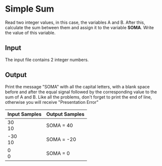 # Simple Sum
Read two integer values, in this case, the variables A and B. After this, calculate the sum between them and assign it to the variable **SOMA**. Write the value of this variable.

## Input
The input file contains 2 integer numbers.

## Output
Print the message "SOMA" with all the capital letters, with a blank space before and after the equal signal followed by the corresponding value to the sum of A and B. Like all the problems, don't forget to print the end of line, otherwise you will receive "Presentation Error"






| Input Samples | Output Samples |
| ------------- |----------------|
| 30<br> 10     | SOMA = 40      |
| -30<br> 10    | SOMA = -20     |
| 0<br> 0       | SOMA = 0       |

